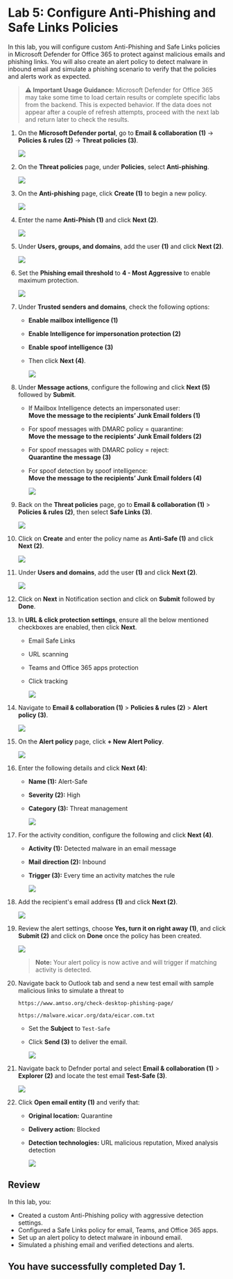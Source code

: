 # Lab 5: Configure Anti-Phishing and Safe Links Policies

In this lab, you will configure custom Anti-Phishing and Safe Links policies in Microsoft Defender for Office 365 to protect against malicious emails and phishing links. You will also create an alert policy to detect malware in inbound email and simulate a phishing scenario to verify that the policies and alerts work as expected.

> **⚠ Important Usage Guidance:** Microsoft Defender for Office 365 may take some time to load certain results or complete specific labs from the backend. This is expected behavior. If the data does not appear after a couple of refresh attempts, proceed with the next lab and return later to check the results.

1. On the **Microsoft Defender portal**, go to **Email & collaboration (1)** → **Policies & rules (2)** → **Threat policies (3)**.

   ![](./media/rd_day1_ex1_t1_6.png)

1. On the **Threat policies** page, under **Policies**, select **Anti-phishing**.

   ![](./media/g_r_e2_2_5.png)

1. On the **Anti-phishing** page, click **Create (1)** to begin a new policy.

   ![](./media/rd_day1_ex2_t2_2.png)

1. Enter the name **Anti-Phish (1)** and click **Next (2)**.

   ![](./media/rd_day1_ex2_t2_3.png)

1. Under **Users, groups, and domains**, add the user **<inject key="AzureAdUserEmail"></inject> (1)** and click **Next (2)**.

   ![](./media/rd_day1_ex2_t2_4.png)

1. Set the **Phishing email threshold** to **4 - Most Aggressive** to enable maximum protection.

   ![](./media/rd_day1_ex2_t2_5.png)

1. Under **Trusted senders and domains**, check the following options:

   - **Enable mailbox intelligence (1)**
   - **Enable Intelligence for impersonation protection (2)**
   - **Enable spoof intelligence (3)**  
   - Then click **Next (4)**. 
     
      ![](./media/rd_day1_ex2_t2_6.png)

1. Under **Message actions**, configure the following and click **Next (5)** followed by **Submit**.

   - If Mailbox Intelligence detects an impersonated user:  
     **Move the message to the recipients’ Junk Email folders (1)**
   - For spoof messages with DMARC policy = quarantine:  
     **Move the message to the recipients’ Junk Email folders (2)**
   - For spoof messages with DMARC policy = reject:  
     **Quarantine the message (3)**
   - For spoof detection by spoof intelligence:  
     **Move the message to the recipients’ Junk Email folders (4)**  

      ![](./media/rd_day1_ex2_t2_7.png)

1. Back on the **Threat policies** page, go to **Email & collaboration (1)** > **Policies & rules (2)**, then select **Safe Links (3)**.

   ![](./media/rd_day1_ex2_t2_8.png)

1. Click on **Create** and enter the policy name as **Anti-Safe (1)** and click **Next (2)**.

   ![](./media/rd_day1_ex2_t2_9.png)

1. Under **Users and domains**, add the user **<inject key="AzureAdUserEmail"></inject> (1)** and click **Next (2)**.

    ![](./media/rd_day1_ex2_t2_10.png)

1. Click on **Next** in Notification section and click on **Submit** followed by **Done**.

1. In **URL & click protection settings**, ensure all the below mentioned checkboxes are enabled, then click **Next**.

    - Email Safe Links
    - URL scanning
    - Teams and Office 365 apps protection
    - Click tracking  

      ![](./media/rd_day1_ex2_t2_11.png)

1. Navigate to **Email & collaboration (1)** > **Policies & rules (2)** > **Alert policy (3)**.

    ![](./media/rd_day1_ex2_t2_12.png)

1. On the **Alert policy** page, click **+ New Alert Policy**.

    ![](./media/rd_day1_ex2_t2_13.png)

1. Enter the following details and click **Next (4)**:
    
    - **Name (1):** Alert-Safe  
    - **Severity (2):** High  
    - **Category (3):** Threat management  

      ![](./media/rd_day1_ex2_t2_14.png)

1. For the activity condition, configure the following and click **Next (4)**.

    - **Activity (1):** Detected malware in an email message  
    - **Mail direction (2):** Inbound  
    - **Trigger (3):** Every time an activity matches the rule  

      ![](./media/rd_day1_ex2_t2_15.png)

1. Add the recipient's email address **(1)** and click **Next (2)**.

    ![](./media/rd_day1_ex2_t2_16.png)

1. Review the alert settings, choose **Yes, turn it on right away (1)**, and click **Submit (2)** and click on **Done** once the policy has been created.

    ![](./media/rd_day1_ex2_t2_17.png)

   > **Note:** Your alert policy is now active and will trigger if matching activity is detected.

1. Navigate back to Outlook tab and send a new test email with sample malicious links to simulate a threat to **<inject key="AzureAdUserEmail"></inject>**

   ```
   https://www.amtso.org/check-desktop-phishing-page/ 
   ```

   ``` 
   https://malware.wicar.org/data/eicar.com.txt  
   ```   
   
   - Set the **Subject** to `Test-Safe`

   -  Click **Send (3)** to deliver the email.

      ![](./media/rd_day1_ex2_t2_18.png)

1. Navigate back to Defnder portal and select **Email & collaboration (1)** > **Explorer (2)** and locate the test email **Test-Safe (3)**.

    ![](./media/rd_day1_ex2_t2_19.png)

1. Click **Open email entity (1)** and verify that:
    
    - **Original location:** Quarantine  
    - **Delivery action:** Blocked  
    - **Detection technologies:** URL malicious reputation, Mixed analysis detection  

      ![](./media/rd_day1_ex2_t2_20.png)

## Review

In this lab, you:
- Created a custom Anti-Phishing policy with aggressive detection settings.
- Configured a Safe Links policy for email, Teams, and Office 365 apps.
- Set up an alert policy to detect malware in inbound email.
- Simulated a phishing email and verified detections and alerts.

## You have successfully completed Day 1.